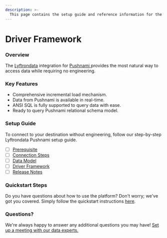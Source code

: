 ```yaml
---
description: >-
  This page contains the setup guide and reference information for the Pushnami source connector.
---
```


# Driver Framework

### Overview

The [Lyftrondata](https://www.lyftrondata.com/) integration for [Pushnami](https://www.lyftrondata.com/integration/pushnami/)[ ](https://www.lyftrondata.com/integration/pushnami/)provides the most natural way to access data while requiring no engineering.

### Key Features

* Comprehensive incremental load mechanism.
* Data from Pushnami is available in real-time.&#x20;
* ANSI SQL is fully supported to query data with ease.
* Ready to query Pushnami relational schema model.

### Setup Guide

To connect to your destination without engineering, follow our step-by-step Lyftrondata Pushnami setup guide.

* [ ] [Prerequisite](../../marketing-analytics/pushnami/prerequisite.md)
* [ ] [Connection Steps](../../marketing-analytics/pushnami/connection-steps.md)
* [ ] [Data Model](../../marketing-analytics/pushnami/data-model/)
* [ ] [Driver Framework](../../marketing-analytics/pushnami/driver-framework/)
* [ ] [Release Notes](../../marketing-analytics/pushnami/release-notes.md)

### Quickstart Steps

Do you have questions about how to use the platform? Don't worry; we've got you covered. Simply follow the quickstart instructions [here](../../../quickstart-steps.md).

### Questions? <a href="#questions" id="questions"></a>

We're always happy to answer any additional questions you may have! [Set up a meeting with our data experts.](https://www.lyftrondata.com/book-a-meeting/)


